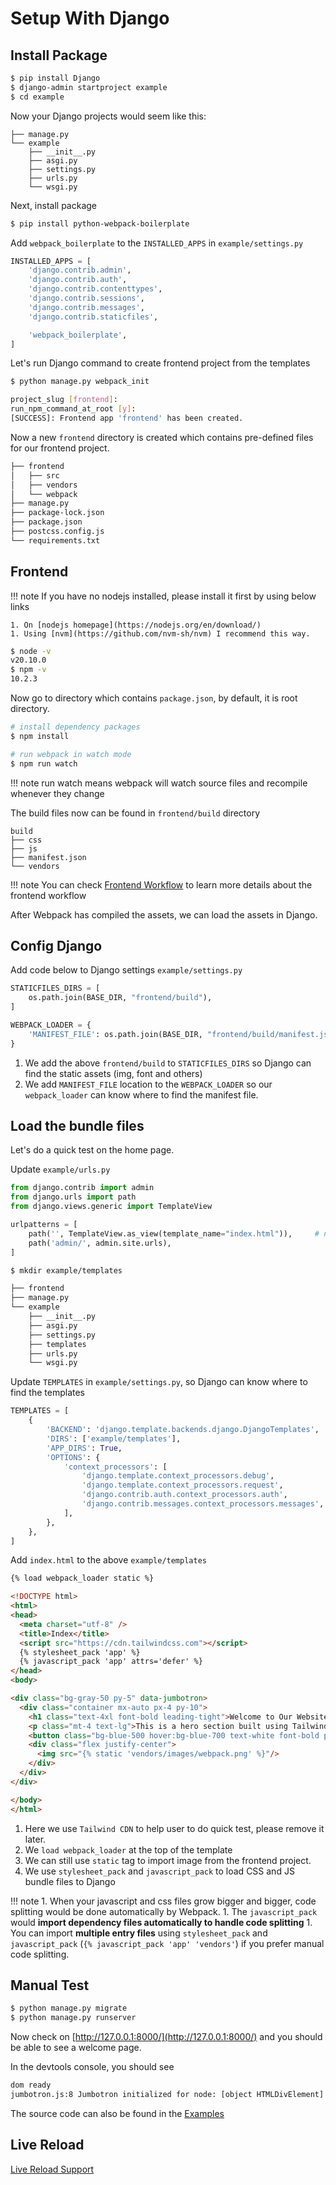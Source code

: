 # Setup With Django

## Install Package

```bash
$ pip install Django
$ django-admin startproject example
$ cd example
```

Now your Django projects would seem like this:

```
├── manage.py
└── example
    ├── __init__.py
    ├── asgi.py
    ├── settings.py
    ├── urls.py
    └── wsgi.py
```

Next, install package

```bash
$ pip install python-webpack-boilerplate
```

Add `webpack_boilerplate` to the `INSTALLED_APPS` in `example/settings.py`

```python hl_lines="9"
INSTALLED_APPS = [
    'django.contrib.admin',
    'django.contrib.auth',
    'django.contrib.contenttypes',
    'django.contrib.sessions',
    'django.contrib.messages',
    'django.contrib.staticfiles',

    'webpack_boilerplate',
]
```

Let's run Django command to create frontend project from the templates

```bash hl_lines="3 4"
$ python manage.py webpack_init

project_slug [frontend]:
run_npm_command_at_root [y]:
[SUCCESS]: Frontend app 'frontend' has been created.
```

Now a new `frontend` directory is created which contains pre-defined files for our frontend project.

```bash
├── frontend
│   ├── src
│   ├── vendors
│   └── webpack
├── manage.py
├── package-lock.json
├── package.json
├── postcss.config.js
└── requirements.txt
```

## Frontend

!!! note
    If you have no nodejs installed, please install it first by using below links

    1. On [nodejs homepage](https://nodejs.org/en/download/)
    1. Using [nvm](https://github.com/nvm-sh/nvm) I recommend this way.

```bash
$ node -v
v20.10.0
$ npm -v
10.2.3
```

Now go to directory which contains `package.json`, by default, it is root directory.

```bash
# install dependency packages
$ npm install

# run webpack in watch mode
$ npm run watch
```

!!! note
    run watch means webpack will watch source files and recompile whenever they change

The build files now can be found in `frontend/build` directory

```
build
├── css
├── js
├── manifest.json
└── vendors
```

!!! note
    You can check [Frontend Workflow](frontend.md) to learn more details about the frontend workflow

After Webpack has compiled the assets, we can load the assets in Django.

## Config Django

Add code below to Django settings `example/settings.py`

```python
STATICFILES_DIRS = [
    os.path.join(BASE_DIR, "frontend/build"),
]

WEBPACK_LOADER = {
    'MANIFEST_FILE': os.path.join(BASE_DIR, "frontend/build/manifest.json"),
}
```

1. We add the above `frontend/build` to `STATICFILES_DIRS` so Django can find the static assets (img, font and others)
1. We add `MANIFEST_FILE` location to the `WEBPACK_LOADER` so our `webpack_loader` can know where to find the manifest file.

## Load the bundle files

Let's do a quick test on the home page.

Update `example/urls.py`

```python hl_lines="6"
from django.contrib import admin
from django.urls import path
from django.views.generic import TemplateView

urlpatterns = [
    path('', TemplateView.as_view(template_name="index.html")),     # new
    path('admin/', admin.site.urls),
]
```

```bash hl_lines="9"
$ mkdir example/templates

├── frontend
├── manage.py
└── example
    ├── __init__.py
    ├── asgi.py
    ├── settings.py
    ├── templates
    ├── urls.py
    └── wsgi.py
```

Update `TEMPLATES` in `example/settings.py`, so Django can know where to find the templates

```python hl_lines="4"
TEMPLATES = [
    {
        'BACKEND': 'django.template.backends.django.DjangoTemplates',
        'DIRS': ['example/templates'],
        'APP_DIRS': True,
        'OPTIONS': {
            'context_processors': [
                'django.template.context_processors.debug',
                'django.template.context_processors.request',
                'django.contrib.auth.context_processors.auth',
                'django.contrib.messages.context_processors.messages',
            ],
        },
    },
]
```

Add `index.html` to the above `example/templates`

```html hl_lines="1 9 10 20"
{% load webpack_loader static %}

<!DOCTYPE html>
<html>
<head>
  <meta charset="utf-8" />
  <title>Index</title>
  <script src="https://cdn.tailwindcss.com"></script>
  {% stylesheet_pack 'app' %}
  {% javascript_pack 'app' attrs='defer' %}
</head>
<body>

<div class="bg-gray-50 py-5" data-jumbotron>
  <div class="container mx-auto px-4 py-10">
    <h1 class="text-4xl font-bold leading-tight">Welcome to Our Website</h1>
    <p class="mt-4 text-lg">This is a hero section built using Tailwind CSS.</p>
    <button class="bg-blue-500 hover:bg-blue-700 text-white font-bold py-2 px-4 mt-6 rounded-lg">Get Started</button>
    <div class="flex justify-center">
      <img src="{% static 'vendors/images/webpack.png' %}"/>
    </div>
  </div>
</div>

</body>
</html>
```

1. Here we use `Tailwind CDN` to help user to do quick test, please remove it later.
2. We `load webpack_loader` at the top of the template
3. We can still use `static` tag to import image from the frontend project.
4. We use `stylesheet_pack` and `javascript_pack` to load CSS and JS bundle files to Django

!!! note
    1. When your javascript and css files grow bigger and bigger, code splitting would be done automatically by Webpack.
    1. The `javascript_pack` would **import dependency files automatically to handle code splitting**
    1. You can import **multiple entry files** using `stylesheet_pack` and `javascript_pack` (`{% javascript_pack 'app' 'vendors'`) if you prefer manual code splitting.

## Manual Test

```bash
$ python manage.py migrate
$ python manage.py runserver
```

Now check on [http://127.0.0.1:8000/](http://127.0.0.1:8000/) and you should be able to see a welcome page.

In the devtools console, you should see

```bash
dom ready
jumbotron.js:8 Jumbotron initialized for node: [object HTMLDivElement]
```

The source code can also be found in the [Examples](https://github.com/AccordBox/python-webpack-boilerplate/tree/master/examples/)

## Live Reload

[Live Reload Support](live_reload.md)
